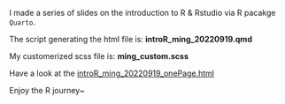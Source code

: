 I made a series of slides on the introduction to R & Rstudio via R pacakge `Quarto`.

The script generating the html file is: **introR_ming_20220919.qmd**

My customerized scss file is: **ming_custom.scss**

Have a look at the [introR_ming_20220919_onePage.html](https://htmlpreview.github.io/?https://github.com/mingwhy/bioinfo_homemade_tools/blob/main/used.cases/introR_IPHG_Retreat/introR_ming_20220919_onePage.html)

Enjoy the R journey~

